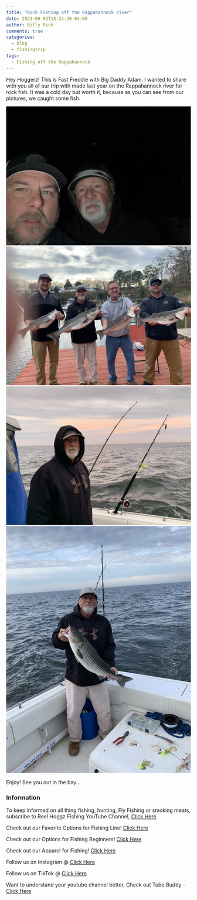 ```yaml
---
title: "Rock Fishing off the Rappahannock river"
date: 2021-09-02T15:34:30-04:00
author: Billy Rick
comments: true
categories:
  - blog
  - fishingtrip
tags:
  - Fishing off the Rappahannock  
---
```


Hey Hoggerz! This is Fast Freddie with Big Daddy Adam. I wanted to share with you all of our trip with made last year on the Rappahannock river for rock fish. It was a cold day but worth it, because as you can see from our pictures, we caught some fish.

![Fred and Adam](/assets/images/IMG_0235.jpg)<br/>
![Guys](/assets/images/IMG_0797.jpg)<br/>
![Fred](/assets/images/IMG_0800.jpg)<br/>
![Fred](/assets/images/IMG_0801.jpg)<br/>

Enjoy! See you out in the bay.... 

### Information
<div class="col-md-4">

<div class="sticky-top sticky-top-80">
<p>To keep informed on all thing fishing, hunting, Fly Fishing or smoking meats, subscribe to Reel Hoggz Fishing YouTube Channel, <a target="_blank" href="ttps://www.youtube.com/embed/kqFTDsK3Ymw">Click Here  <i class="fab fa-youtube"></i></a></p>

<p>Check out our Favorite Options for Fishing Line!
<a target="_blank" href="https://kit.co/jrspinella/fishing-line-kit">Click Here  <i class="fab fa-browser"></i></a></p>

<p>Check out our Options for Fishing Beginners!
<a target="_blank" href="https://kit.co/jrspinella/fishing-rod-kit">Click Here  <i class="fab fa-browser">
</i></a></p>

<p>Check out our Apparel for Fishing!
<a target="_blank" href="https://kit.co/reelhoggzfishing/fishing-apparel">Click Here  <i class="fab fa-browser">
</i></a></p>

<p>Follow us on Instagram @ <a target="_blank" href="https://www.instagram.com/reelhoggzfishing/">Click Here  <i class="fab fa-instagram"></i></a></p>

<p>Follow us on TikTok @ <a target="_blank" href="https://www.tiktok.com/@reelhoggzfishing?lang=en">Click Here  <i class="fab fa-tiktok"></i></a></p>

<p>Want to understand your youtube channel better, Check out Tube Buddy - <a target="_blank" href="https://www.tubebuddy.com/reelhoggzfishing](https://www.tubebuddy.com/reelhoggzfishing">Click Here  <i class="fab fa-browser"></i></a></p>

</div>
</div>